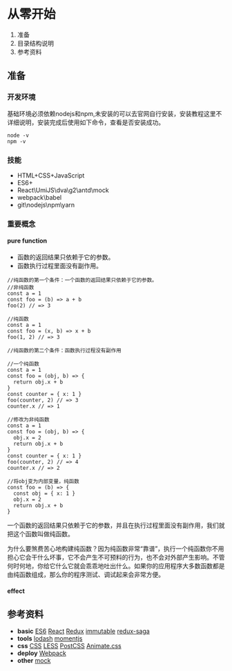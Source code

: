 # 从零开始

1. 准备
2. 目录结构说明
3. 参考资料


## 准备

### 开发环境
基础环境必须依赖nodejs和npm,未安装的可以去官网自行安装，安装教程这里不详细说明，安装完成后使用如下命令，查看是否安装成功。
```
node -v
npm -v
```

### 技能
- HTML+CSS+JavaScript
- ES6+
- React\UmiJS\dva\g2\antd\mock
- webpack\babel
- git\nodejs\npm\yarn

### 重要概念
#### pure function
- 函数的返回结果只依赖于它的参数。
- 函数执行过程里面没有副作用。

```
//纯函数的第一个条件：一个函数的返回结果只依赖于它的参数。
//非纯函数
const a = 1
const foo = (b) => a + b
foo(2) // => 3

//纯函数
const a = 1
const foo = (x, b) => x + b
foo(1, 2) // => 3

//纯函数的第二个条件：函数执行过程没有副作用 

//一个纯函数
const a = 1
const foo = (obj, b) => {
  return obj.x + b
}
const counter = { x: 1 }
foo(counter, 2) // => 3
counter.x // => 1

//修改为非纯函数
const a = 1
const foo = (obj, b) => {
  obj.x = 2
  return obj.x + b
}
const counter = { x: 1 }
foo(counter, 2) // => 4
counter.x // => 2

//将obj变为内部变量，纯函数
const foo = (b) => {
  const obj = { x: 1 }
  obj.x = 2
  return obj.x + b
}
```
一个函数的返回结果只依赖于它的参数，并且在执行过程里面没有副作用，我们就把这个函数叫做纯函数。

为什么要煞费苦心地构建纯函数？因为纯函数非常“靠谱”，执行一个纯函数你不用担心它会干什么坏事，它不会产生不可预料的行为，也不会对外部产生影响。不管何时何地，你给它什么它就会乖乖地吐出什么。如果你的应用程序大多数函数都是由纯函数组成，那么你的程序测试、调试起来会非常方便。
#### effect


## 参考资料
- **basic**
[ES6](http://es6.ruanyifeng.com/)
[React](https://reactjs.org/)
[Redux](https://redux.js.org/)
[immutable](http://facebook.github.io/immutable-js/)
[redux-saga](https://redux-saga-in-chinese.js.org/)
- **tools**
[lodash](https://lodash.com/)
[momentjs](http://momentjs.cn/)
- **css**
[CSS](https://developer.mozilla.org/zh-CN/docs/Web/CSS/Reference)
[LESS](http://lesscss.org/)
[PostCSS](https://postcss.org/)
[Animate.css](https://daneden.github.io/animate.css/?)
- **deploy**
[Webpack](https://webpack.github.io/)
- **other**
[mock](http://mockjs.com/)